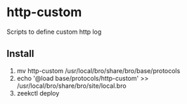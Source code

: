 # http-custom

Scripts to define custom http log

## Install

1. mv http-custom /usr/local/bro/share/bro/base/protocols
2. echo '@load base/protocols/http-custom' >> /usr/local/bro/share/bro/site/local.bro
3. zeekctl deploy
